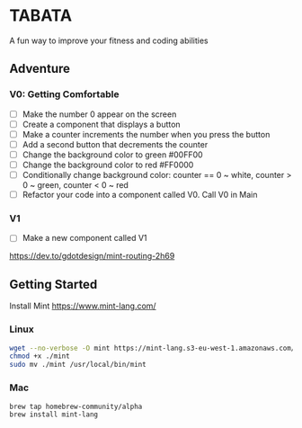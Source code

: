 # TABATA

A fun way to improve your fitness and coding abilities

## Adventure

### V0: Getting Comfortable
- [ ] Make the number 0 appear on the screen
- [ ] Create a component that displays a button
- [ ] Make a counter increments the number when you press the button
- [ ] Add a second button that decrements the counter
- [ ] Change the background color to green #00FF00
- [ ] Change the background color to red #FF0000
- [ ] Conditionally change background color: counter == 0 ~ white, counter > 0 ~ green, counter < 0 ~ red
- [ ] Refactor your code into a component called V0. Call V0 in Main

### V1
- [ ] Make a new component called V1


https://dev.to/gdotdesign/mint-routing-2h69



## Getting Started
Install Mint https://www.mint-lang.com/

### Linux
```sh
wget --no-verbose -O mint https://mint-lang.s3-eu-west-1.amazonaws.com/mint-latest-linux
chmod +x ./mint
sudo mv ./mint /usr/local/bin/mint
```
### Mac
```sh
brew tap homebrew-community/alpha
brew install mint-lang
```
